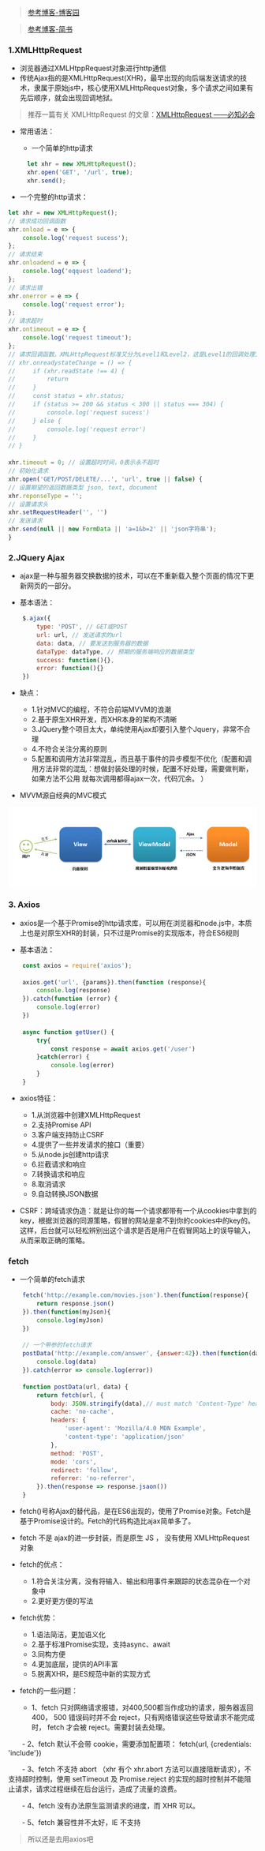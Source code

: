 > [参考博客-博客园](https://www.cnblogs.com/bala/p/11650296.html)

> [参考博客-简书]( https://www.jianshu.com/p/8bc48f8fde75)

### 1.XMLHttpRequest

- 浏览器通过XMLHtppRequest对象进行http通信
- 传统Ajax指的是XMLHttpRequest(XHR)，最早出现的向后端发送请求的技术，隶属于原始js中，核心使用XMLHttpRequest对象，多个请求之间如果有先后顺序，就会出现回调地狱。
  
> 推荐一篇有关 XMLHttpRequest 的文章：[XMLHttpRequest ——必知必会](https://www.jianshu.com/p/918c63045bc3)

- 常用语法：
  - 一个简单的http请求

  ```js
    let xhr = new XMLHttpRequest();
    xhr.open('GET', '/url', true);
    xhr.send();
  ```

- 一个完整的http请求：

```js
let xhr = new XMLHttpRequest();
// 请求成功回调函数
xhr.onload = e => {
    console.log('request sucess');
};
// 请求结束
xhr.onloadend = e => {
    console.log('eqquest loadend');
};
// 请求出错
xhr.onerror = e => {
    console.log('request error');
};
// 请求超时
xhr.ontimeout = e => {
    console.log('request timeout');
};
// 请求回调函数。XMLHttpRequest标准又分为Level1和Level2，这是Level1的回调处理方式
// xhr.onreadystateChange = () => {
//     if (xhr.readState !== 4) {
//         return 
//     }
//     const status = xhr.status;
//     if (status >= 200 && status < 300 || status === 304) {
//         console.log('request sucess')
//     } else {
//         console.log('request error')
//     }
// }

xhr.timeout = 0; // 设置超时时间，0表示永不超时
// 初始化请求
xhr.open('GET/POST/DELETE/...', 'url', true || false) {
// 设置期望的返回数据类型 json, text, document
xhr.reponseType = '';
// 设置请求头
xhr.setRequestHeader('', '')
// 发送请求
xhr.send(null || new FormData || 'a=1&b=2' || 'json字符串');
}
```

### 2.JQuery Ajax
- ajax是一种与服务器交换数据的技术，可以在不重新载入整个页面的情况下更新网页的一部分。

- 基本语法：

```js
    $.ajax({
        type: 'POST', // GET或POST
        url: url, // 发送请求的url
        data: data, // 要发送到服务器的数据
        dataType: dataType, // 预期的服务端响应的数据类型
        success: function(){},
        error: function(){}
    })
```

- 缺点：
  - 1.针对MVC的编程，不符合前端MVVM的浪潮
  - 2.基于原生XHR开发，而XHR本身的架构不清晰
  - 3.JQuery整个项目太大，单纯使用Ajax却要引入整个Jquery，非常不合理
  - 4.不符合关注分离的原则
  - 5.配置和调用方法非常混乱，而且基于事件的异步模型不优化（配置和调用方法非常的混乱：想做封装处理的时候，配置不好处理，需要做判断，如果方法不公用 就每次调用都得ajax一次，代码冗余。 ）

- MVVM源自经典的MVC模式

![mvvm](../img/mvvm.png)

### 3. Axios

- axios是一个基于Promise的http请求库，可以用在浏览器和node.js中，本质上也是对原生XHR的封装，只不过是Promise的实现版本，符合ES6规则

- 基本语法：
  
```js
    const axios = require('axios');

    axios.get('url', {params}).then(function (response){
        console.log(response)
    }).catch(function (error) {
        console.log(error)
    })

    async function getUser() {
        try{
            const response = await axios.get('/user')
        }catch(error) {
            console.log(error)
        }
    }
```

- axios特征：
  - 1.从浏览器中创建XMLHttpRequest
  - 2.支持Promise API
  - 3.客户端支持防止CSRF
  - 4.提供了一些并发请求的接口（重要）
  - 5.从node.js创建http请求
  - 6.拦截请求和响应
  - 7.转换请求和响应
  - 8.取消请求
  - 9.自动转换JSON数据

- CSRF：跨域请求伪造：就是让你的每一个请求都带有一个从cookies中拿到的key，根据浏览器的同源策略，假冒的网站是拿不到你的cookies中的key的。这样，后台就可以轻松辨别出这个请求是否是用户在假冒网站上的误导输入，从而采取正确的策略。

### fetch
  
- 一个简单的fetch请求

```js
    fetch('http://example.com/movies.json').then(function(response){
        return response.json()
    }).then(function(myJson){
        console.log(myJson)
    })

    // 一个带参的fetch请求
    postData('http://example.com/answer', {answer:42}).then(function(data) {
        console.log(data)
    }).catch(error => console.log(error))

    function postData(url, data) {
        return fetch(url, {
            body: JSON.stringify(data),// must match 'Content-Type' header
            cache: 'no-cache',
            headers: {
                'user-agent': 'Mozilla/4.0 MDN Example',
                'content-type': 'application/json'
            },
            method: 'POST',
            mode: 'cors',
            redirect: 'follow',
            referrer: 'no-referrer',
        }).then(response => response.jsaon())
    }
```

- fetch()号称Ajax的替代品，是在ES6出现的，使用了Promise对象。Fetch是基于Promise设计的。Fetch的代码构造比ajax简单多了。
-  fetch 不是 ajax的进一步封装，而是原生 JS ， 没有使用 XMLHttpRequest 对象

- fetch的优点：
  - 1.符合关注分离，没有将输入、输出和用事件来跟踪的状态混杂在一个对象中
  - 2.更好更方便的写法

- fetch优势：
  - 1.语法简洁，更加语义化
  - 2.基于标准Promise实现，支持async、await
  - 3.同构方便
  - 4.更加底层，提供的API丰富
  - 5.脱离XHR，是ES规范中新的实现方式

- fetch的一些问题：
   - 1、fetch 只对网络请求报错，对400,500都当作成功的请求，服务器返回400， 500 错误码时并不会 reject，只有网络错误这些导致请求不能完成时， fetch 才会被 reject。需要封装去处理。

　　- 2、fetch 默认不会带 cookie，需要添加配置项： fetch(url, {credentials: 'include'})

　　- 3、fetch 不支持 abort （xhr 有个 xhr.abort 方法可以直接阻断请求），不支持超时控制，使用 setTimeout 及 Promise.reject 的实现的超时控制并不能阻止请求，请求过程继续在后台运行，造成了流量的浪费。

　　- 4、fetch 没有办法原生监测请求的进度，而 XHR 可以。

　　- 5、fetch 兼容性并不太好，IE 不支持


> 所以还是去用axios吧